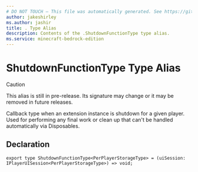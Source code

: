 ```yaml
---
# DO NOT TOUCH — This file was automatically generated. See https://github.com/mojang/minecraftapidocsgenerator to modify descriptions, examples, etc.
author: jakeshirley
ms.author: jashir
title: . Type Alias
description: Contents of the .ShutdownFunctionType type alias.
ms.service: minecraft-bedrock-edition
---
```

# ShutdownFunctionType Type Alias

> [!CAUTION]
> This alias is still in pre-release.  Its signature may change or it may be removed in future releases.

Callback type when an extension instance is shutdown for a given player. Used for performing any final work or clean up that can't be handled automatically via Disposables.

## Declaration
`export type ShutdownFunctionType<PerPlayerStorageType> = (uiSession: IPlayerUISession<PerPlayerStorageType>) => void;`
